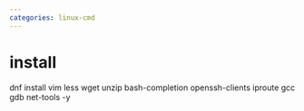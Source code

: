 ```yaml
---
categories: linux-cmd
---
```


# install

dnf install vim less wget unzip bash-completion openssh-clients iproute gcc gdb net-tools -y
